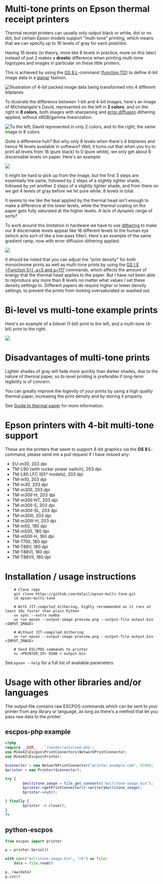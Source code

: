 # Multi-tone prints on Epson thermal receipt printers

Thermal receipt printers can usually only output black or white, dot or no dot, but certain Epson models support "multi-tone" printing, which means that we can specify up to 16 levels of gray for each pixel/dot.

Having 16 levels (in theory, more like 8 levels in practice, more on this later) instead of just 2 makes a **drastic** difference when printing multi-tone logotypes and images in particular on these little printers.

This is achieved by using the [GS 8 L](https://download4.epson.biz/sec_pubs/pos/reference_en/escpos/gs_lparen_cl.html)-command ([function 112](https://download4.epson.biz/sec_pubs/pos/reference_en/escpos/gs_lparen_cl_fn112.html)) to define 4-bit image data in a [planar](https://en.wikipedia.org/wiki/Planar_%28computer_graphics%29) fashion.

![Illustration of 4-bit packed image data being transformed into 4 different bitplanes](assets/packed-to-planar.svg)

To illustrate the difference between 1-bit and 4-bit images, here's an image of Michelangelo's David, represented on the left in **2 colors**, and on the right in **8 colors**, both images with sharpening and [error diffusion](https://en.wikipedia.org/wiki/Error_diffusion) dithering applied, without sRGB/gamma linearization.

![To the left; David represented in only 2 colors, and to the right; the same image in 8 colors](assets/david-1bit-vs-4bit.png)

Quite a difference huh? But why only 8 levels when there's 4 bitplanes and hence 16 levels available in software? Well, it turns out that when you try to print all levels from 16 (pure black) to 0 (pure white), we only get about 8 discernable levels on paper. Here's an example:

![](assets/16-levels-printed.jpg)

It might be hard to pick up from the image, but the first 3 steps are essentially the same, followed by 2 steps of a slightly lighter shade, followed by yet another 2 steps of a slightly lighter shade, and from there on we get 4 levels of gray before we hit pure white. 8 levels in total.

It seems to me like the heat applied by the thermal head isn't enough to make a difference at the lower levels, while the thermal coating on the paper gets fully saturated at the higher levels. A lack of dynamic range of sorts?

To work around this limitation in hardware we have to use [dithering](https://en.wikipedia.org/wiki/Dither#Applications) to make our 8 discernable levels appear like 16 different levels to the human eye (which acts sort-of like a low-pass filter). Here's an example of the same gradient ramp, now with error diffusion dithering applied:

![](assets/16-levels-printed-dithered.jpg)

It should be noted that you can adjust the "print density" for both monochrome prints as well as multi-tone prints by using the [GS ( E <Function 5>), a=5 and a=117](https://download4.epson.biz/sec_pubs/pos/reference_en/escpos/gs_lparen_ce_fn05.html) commands, which affects the amount of energy that the thermal head applies to the paper. But I have not been able to reproduce any more than 8 levels no matter what values I set these density settings to. Different papers do require higher or lower density settings, to prevent the prints from looking oversaturated or washed out.

# Bi-level vs multi-tone example prints

Here's an example of a bilevel (1-bit) print to the left, and a multi-tone (4-bit) print to the right.

![](assets/bilinear-vs-multitone-printed.png)

# Disadvantages of multi-tone prints

Lighter shades of gray will fade more quickly than darker shades, due to the nature of thermal paper, so bi-level printing is preferable if long-term legibility is of concern.

You can greatly improve the logevity of your prints by using a high quality thermal paper, increasing the print density and by storing it properly.

See [Guide to thermal paper](https://www.anixter.com/content/dam/Suppliers/Brother/White%20Papers/ThermalPaperWhitePaper%20(WP1).pdf) for more information.

# Epson printers with 4-bit multi-tone support

These are the printers that seem to support 4-bit graphics via the **GS 8 L**-command, please send me a pull request if I have missed any:

- EU-m30, 203 dpi
- TM-L90 (with rocker power switch), 203 dpi
- TM-L90 LFC (65* models), 203 dpi
- TM-m10, 203 dpi
- TM-m30, 203 dpi
- TM-m30II, 203 dpi
- TM-m30II-H, 203 dpi
- TM-m30II-NT, 203 dpi
- TM-m30II-S, 203 dpi
- TM-m30II-SL, 203 dpi
- TM-m30III, 203 dpi
- TM-m30III-H, 203 dpi
- TM-m50, 180 dpi
- TM-m50II, 180 dpi
- TM-m50II-H, 180 dpi
- TM-T70II, 180 dpi
- TM-T88V, 180 dpi
- TM-T88VI, 180 dpi
- TM-T88VII, 180 dpi


# Installation / usage instructions

```
    # Clone repo
    git clone https://github.com/dalpil/epson-multi-tone.git
    cd epson-multi-tone

    # With JIT-compiled dithering, highly recommended as it runs at least 10x faster than plain Python
    uv sync --extra numba
    uv run epson --output-image preview.png --output-file output.bin <INPUT_IMAGE>

    # Without JIT-compiled dithering
    uv run epson --output-image preview.png --output-file output.bin <INPUT_IMAGE>

    # Send ESC/POS commands to printer
    nc <PRINTER_IP> 9100 < output.bin
```

See `epson --help` for a full list of available parameters.

# Usage with other libraries and/or languages

The output-file contains raw ESCPOS-commands which can be sent to your printer from any library or language, as long as there's a method that let you pass raw data to the printer.

## escpos-php example

```php
<?php
require __DIR__ . '/vendor/autoload.php';
use Mike42\Escpos\PrintConnectors\NetworkPrintConnector;
use Mike42\Escpos\Printer;

$connector = new NetworkPrintConnector("printer.example.com", 9100);
$printer = new Printer($connector);

try {
        $multitone_image = file_get_contents("multitone-image.bin");
        $printer->getPrintConnector()->write($multitone_image);
        $printer->cut();

} finally {
        $printer -> close();
}
?>
```


## python-escpos

```python
from escpos import printer

p = printer.Serial()

with open("multitone-image.bin", "rb") as file:
    data = file.read()

p._raw(data)
p.cut()
```
